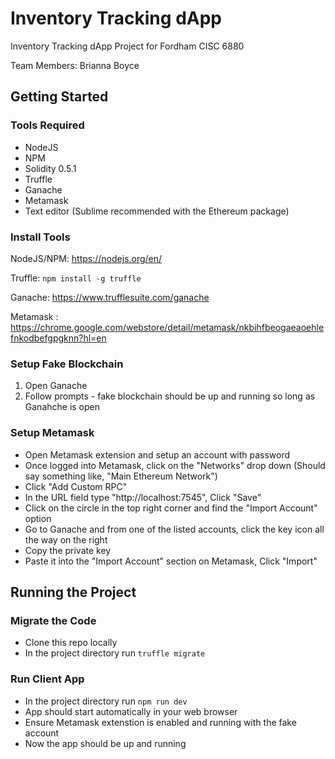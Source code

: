# Inventory Tracking dApp
Inventory Tracking dApp Project for Fordham CISC 6880

Team Members:
Brianna Boyce

## Getting Started
### Tools Required
* NodeJS
* NPM
* Solidity 0.5.1
* Truffle
* Ganache
* Metamask
* Text editor (Sublime recommended with the Ethereum package)

### Install Tools
NodeJS/NPM: https://nodejs.org/en/

Truffle: `npm install -g truffle`

Ganache: https://www.trufflesuite.com/ganache

Metamask : https://chrome.google.com/webstore/detail/metamask/nkbihfbeogaeaoehlefnkodbefgpgknn?hl=en

### Setup Fake Blockchain
1. Open Ganache
2. Follow prompts - fake blockchain should be up and running so long as Ganahche is open

### Setup Metamask
* Open Metamask extension and setup an account with password
* Once logged into Metamask, click on the "Networks" drop down (Should say something like, "Main Ethereum Network")
* Click "Add Custom RPC"
* In the URL field type "http://localhost:7545", Click "Save"
* Click on the circle in the top right corner and find the "Import Account" option
* Go to Ganache and from one of the listed accounts, click the key icon all the way on the right
* Copy the private key
* Paste it into the "Import Account" section on Metamask, Click "Import"

## Running the Project
### Migrate the Code
* Clone this repo locally
* In the project directory run `truffle migrate`

### Run Client App
* In the project directory run `npm run dev`
* App should start automatically in your web browser
* Ensure Metamask extenstion is enabled and running with the fake account
* Now the app should be up and running 


